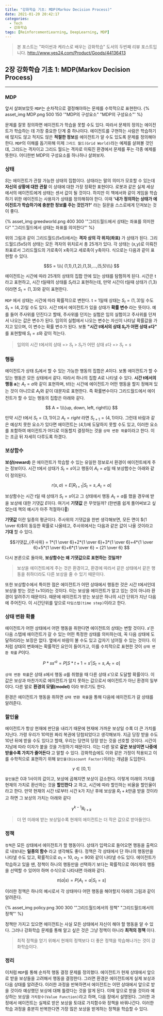 ```yaml
---
title: "강화학습 기초: MDP(Markov Decision Process)"
date: 2021-01-20 20:42:17
categories:
  - Tech
  - 강화학습
tags: [ReinforcementLearning, DeepLearning, MDP]
---
```


> 본 포스트는 "파이썬과 케라스로 배우는 강화학습" 도서의 두번째 리뷰 포스트입니다.
> http://www.yes24.com/Product/Goods/44136413

## 2장 강화학습 기초 1: MDP(Markov Decision Process)

---

### **MDP**

앞서 살펴보았듯 `MDP`는 순차적으로 결정해야하는 문제를 수학적으로 표현한다.
{% asset_img MDP.png 500 150 '"MDP의 구성요소" "MDP의 구성요소"' %}

문제를 잘못 정의하면 에이전트가 학습을 못할 수도 있다. 따라서 문제의 정의는 에이전트가 학습하는 데 가장 중요한 단계 중 하나이다. 에이전트를 구현하는 사람은 학습하기에 많지도 않고 적지도 않은 **적절한 정보**를 에이전트가 알 수도 있도록 문제를 정의해야 한다. `MDP`의 이해를 돕기위해 이제 `그리드 월드(Grid World)`라는 예제를 살펴볼 것인데, 그리드는 격자이고 그리드 월드는 격자로 이뤄진 환경에서 문제를 푸는 각종 예제를 뜻한다. 어디한번 MDP의 구성요소를 하나하나 살펴보자.

### 상태

$S$는 에이전트가 관찰 가능한 상태의 집합이다. 상태라는 말의 의미가 모호할 수 있는데 **자신의 상황에 대한 관찰** 이 상태에 대한 가장 정확한 표현이다. 로봇과 같은 실제 세상에서의 에이전트에게 상태는 센서 값이 될 것이다. 하지만 이 책에서와 같이 게임을 학습하기 위한 에이전트는 사용자가 상태를 정의해줘야 한다. 이때 **'내가 정의하는 상태가 에이전트가 학습하기에 충분한 정보를 주는 것인가?'** 라는 질문을 스스로에게 던져보는 것이 좋다.

{% asset_img greedworld.png 400 300 '"그리드월드에서 상태는 좌표를 의미한다" "그리드월드에서 상태는 좌표를 의미한다"' %}

위의 그림과 같이 그리드월드(5x5)에서는 **격자 상의 각 위치(좌표)** 가 상태가 된다. 그리드월드(5x5)의 상태는 모든 격자의 위치로서 총 25개가 있다. 각 상태는 (x,y)로 이뤄진 좌표로서 그리드월드의 가로축이 x축이고 세로축이 y축이다. 식으로는 다음과 같이 표현할 수 있다.

$$S = \\\{ (1,1),(1,2),(1,3),...,(5,5)\\\} $$

에이전트는 시간에 따라 25개의 상태의 집합 안에 있는 상태를 탐험하게 된다. 시간은 t라고 표현하고, 시간 t일때의 상태를 $S_t$라고 표현하는데, 만약 시간이 t일때 상태가 (1,3)이라면 $S_t = (1,3)$와 같이 표현한다.

`MDP` 에서 상태는 시간에 따라 확률적으로 변한다. t = 1일때 상태는 $S_t=(1,3)$일 수도 $S_t=(4,2)$일 수도 있다. 시간 t에서 에이전트가 있을 상태가 **확률 변수** 라는 뜻이다. 예를 들어 주사위를 던진다고 할때, 주사위를 던지는 실험은 임의 실험이고 주사위를 던져서 나오는 값은 변수가 된다. 임의의 실험에서 나오는 변수는 자신이 나타날 확률값을 가지고 있으며, 이 변수는 확률 변수가 된다. 보통 **"시간 t에서의 상태 $S_t$가 어떤 상태 $s$다"** 를 표현할때 $S_t = s$와 같이 적는다.

> 임의의 시간 t에서의 상태 => $S_t$ > $S_t$가 어떤 상태 $s$다 => $S_t = s$

### 행동

에이전트가 상태 $S_t$에서 할 수 있는 가능한 행동의 집합은 $A$이다. 보통 에이전트가 할 수 있는 행동은 모든 상태에서 같다. 따라서 하나의 집합 $A$로 나타낼 수 있다. **시간 t에서의 행동 a**는 $A_t = a$와 같이 표현하며, t라는 시간에 에이전트가 어떤 행동을 할지 정해져 있는 것이 아니므로 $A_t$와 같이 대문자로 표현한다. 즉 확률변수이다 그리드월드에서 에이전트가 할 수 있는 행동의 집합은 아래와 같다.

$$ A = \\\{up, down, left, right\\\} $$

만약 시간 t에서 $S_t=(3,1)$이고 $A_t=right$ 라면 $S_{t+1} = (4,1)$이다. 그런데 바람과 같은 예상치 못한 요소가 있다면 에이전트는 (4,1)에 도달하지 못할 수도 있고, 이러한 요소를 포함하여 에이전트가 어디로 이동할지 결정하는 것을 `상태 변환 확률`이라고 한다. 이는 조금 뒤 자세히 다루도록 하겠다.

### 보상함수

**보상(reward)** 은 에이전트가 학습할 수 있는 유일한 정보로서 환경이 에이전트에게 주는 정보이다. 시간 t에서 상태가 $S_t = s$이고 행동이 $A_t = a$일 때 보상함수는 아래와 같이 정의된다.

$$r(s,a) = E[R_{t+1} | S_t=s, A_t=a] $$

보상함수는 시간 t일 때 상태가 $S_t=s$이고 그 상태에서 행동 $A_t=a$를 했을 경우에 받을 보상에 대한 기댓값 $E$이다. 여기서 **기댓값** 은 무엇일까? (한번쯤 쉽게 풀어써보고 싶었는데 책의 예시가 아주 적절하다🤩)

**기댓값** 이란 일종의 평균이다. 주사위의 기댓값을 한번 생각해보면, 모든 면이 ${1 \over 6}$의 동등한 확률로 나올테고, 주사위에서는 다음과 같은 값이 나올 것이라고 **기대** 할 수 있다.

$$기댓값_{주사위} = 1*{1 \over 6}+2*{1 \over 6}+3*{1 \over 6}+4*{1 \over 6}+5*{1 \over 6}+6*{1 \over 6} = {21 \over 6} $$

다시 본론으로 돌아와, **보상함수는 왜 기댓값으로 표현하는 것일까?**

> 보상을 에이전트에게 주는 것은 환경이고,
> 환경에 따라서 같은 상태에서 같은 행동을 취하더라도 다른 보상을 줄 수 있기 때문이다.

또한 보상함수에서 특이한 점은 에이전트가 어떤 상태에서 행동한 것은 시간 t에서인데 보상을 받는 것은 t+1이라는 것이다. 이는 보상을 에이전트가 알고 있는 것이 아니라 환경이 알려주기 때문이다. 때문에 에이전트가 받는 보상은 하나의 시간 단위가 지난 다음에 주어진다. 이 시간단위를 앞으로 `타임스텝(time step)`이라고 한다.

### 상태 변환 확률

에이전트가 어떤 상태에서 어떤 행동을 취한다면 에이전트의 상태는 변할 것이다. $s'$은 다음 스텝에 에이전트가 갈 수 있는 어떤 특정한 상태를 의미하는데, 꼭 다음 상태에 도달하리라는 보장은 없다. 옆에서 바람이 불 수도 있고 갑자기 넘어질 수 있는 것이다. 이처럼 상태의 변화에는 확률적인 요인이 들어가고, 이를 수치적으로 표현한 것이 `상태 변환 확률` $P$이다.

$$ P*{ss'}^a = P[S*{t+1} = s'| S_t=s, A_t=a]$$

`상태 변환 확률`은 상태 $s$에서 행동 $a$를 취했을 때 다른 상태 $s'$으로 도달할 확률이다. 이 값은 보상과 마찬가지로 에이전트가 알지 못하는 값으로서 에이전트가 아닌 환경의 일부이다. 다른 말로 **환경의 모델(model)** 이라 부르기도 한다.

환경은 에이전트가 행동을 취하면 `상태 변환 확률`을 통해 다음에 에이전트가 갈 상태를 알려준다.

### 할인율

에이전트가 항상 현재에 판단을 내리기 때문에 현재에 가까운 보상일 수록 더 큰 가치를 지닌다. 가령 우리가 10억원 짜리 복권에 당첨되었다고 생각해보자. 지금 당장 받을 수도 10년 뒤에 받을 수도 있다고 할때, 우리는 당연히 당장 받는 것을 선호할 것이다. 시간이 지남에 따라 이자가 붙을 것을 가정하기 때문이다. 이는 다른 말로 **같은 보상이면 나중에 받을수록 가치가 줄어든다** 고 말할 수 있다. 강화학습에도 이와 같은 가정이 적용되고 이를 수학적으로 표현하기 위해 `할인율(Discount Factor)`이라는 개념을 도입한다.

$$\gamma \in [0,1]$$

`할인율`은 0과 1사이의 값이고, 보상에 곱해지면 보상이 감소한다. 이렇게 미래의 가치를 현재의 가치로 환산하는 것을 **할인한다** 고 하고, 시간에 따라 할인하는 비율을 할인율이라고 한다. 만약 현재의 시간 t로부터 시간 k가 지난 후에 보상을 $R_t+k$만큼 받을 것이라고 하면 그 보상의 가치는 아래와 같다

$$\gamma^{k-1}R_{t+k}$$

> 더 먼 미래에 받는 보상일수록 현재의 에이전트는 더 작은 값으로 받아들인다.

### 정책

`정책`은 모든 상태에서 에이전트가 할 행동이다. 상태가 입력으로 들어오면 행동을 출력으로 내보내는 **일종의 함수** 라고 생각해도 좋다. 정책은 각 상태에서 단 하나의 행동만을 나타낼 수도 있고, 확률적으로 $a_1 = 10%$, $a_2= 90%$와 같이 나타낼 수도 있다. 에이전트가 학습하고 있을 땐, 정책이 하나의 행동만을 선택하기 보다는 확률적으로 여러개의 행동을 선택할 수 있어야 하며 수식으로 나타내면 아래와 같다.

$$ \pi(a|s) = P[A_t = a|S_t=s]$$

이러한 정책은 하나의 예시로서 각 상태마다 어떤 행동을 해야할지 아래의 그림과 같이 알려준다.

{% asset_img policy.png 300 300 '"그리드월드에서의 정책" "그리드월드에서의 정책"' %}

정책만 가지고 있으면 에이전트는 사실 모든 상태에서 자신이 해야 할 행동을 알 수 있다. 그러나 강화학습 문제를 통해 알고 싶은 것은 그냥 정책이 아니라 **최적의 정책** 이다.

> 최적 정책을 얻기 위해서 현재의 정책보다 더 좋은 정책을 학습해나가는 것이 강화학습이다.

### 정리

이처럼 `MDP`를 통해 순차적 행동 결정 문제를 정의했다. 에이전트가 현재 상태에서 앞으로 받을 보상들을 고려해서 행동을 결정한다. 그러면 환경은 에이전트에게 실제 보상과 다음 상태를 알려준다. 이러한 과정을 반복하면서 에이전트는 어떤 상태에서 앞으로 받을 것이라 예상했던 보상에 대해 틀렸다는 것을 알게 된다. 이때 앞으로 받을 것이라 예상하는 보상을 `가치함수(Value Function)`라고 하며, 다음 장에서 설명된다. 그러한 과정에서 에이전트는 실제로 받은 보상을 토대로 가치함수와 정책을 바꿔나간다. 이러한 학습 과정을 충분히 반복한다면 가장 많은 보상을 받게하는 정책을 학습할 수 있다.

